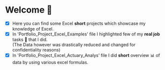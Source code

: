 # Welcome 👋
- [x] Here you can find some Excel **short** projects which showcase my knowledge of Excel.
- [x] In 'Portfolio_Project_Excel_Examples' file I highlighted few of my **real job** tasks 🧾 that I did. <br/>
      (The Data however was drastically reduced and changed for confidentiality reasons)
- [x] In 'Portfolio_Project_Excel_Actuary_Analys' file I did **short** overview 📊 of data by using various excel formulas.
